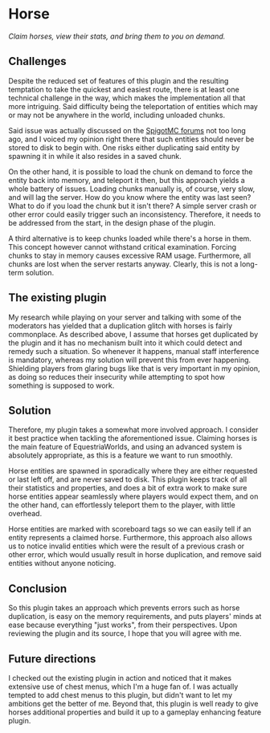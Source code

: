# Horse
*Claim horses, view their stats, and bring them to you on demand.*

## Challenges
Despite the reduced set of features of this plugin and the resulting temptation to take the quickest and easiest route, there is at least one technical challenge in the way, which makes the implementation all that more intriguing. Said difficulty being the teleportation of entities which may or may not be anywhere in the world, including unloaded chunks.

Said issue was actually discussed on the [SpigotMC forums](https://www.spigotmc.org/threads/getting-entity-problem.332246/) not too long ago, and I voiced my opinion right there that such entities should never be stored to disk to begin with. One risks either duplicating said entity by spawning it in while it also resides in a saved chunk.

On the other hand, it is possible to load the chunk on demand to force the entity back into memory, and teleport it then, but this approach yields a whole battery of issues. Loading chunks manually is, of course, very slow, and will lag the server. How do you know where the entity was last seen? What to do if you load the chunk but it isn't there? A simple server crash or other error could easily trigger such an inconsistency. Therefore, it needs to be addressed from the start, in the design phase of the plugin.

A third alternative is to keep chunks loaded while there's a horse in them. This concept however cannot withstand critical examination. Forcing chunks to stay in memory causes excessive RAM usage. Furthermore, all chunks are lost when the server restarts anyway. Clearly, this is not a long-term solution.

## The existing plugin
My research while playing on your server and talking with some of the moderators has yielded that a duplication glitch with horses is fairly commonplace. As described above, I assume that horses get duplicated by the plugin and it has no mechanism built into it which could detect and remedy such a situation. So whenever it happens, manual staff interference is mandatory, whereas my solution will prevent this from ever happening. Shielding players from glaring bugs like that is very important in my opinion, as doing so reduces their insecurity while attempting to spot how something is supposed to work.

## Solution
Therefore, my plugin takes a somewhat more involved approach. I consider it best practice when tackling the aforementioned issue. Claiming horses is the main feature of EquestriaWorlds, and using an advanced system is absolutely appropriate, as this is a feature we want to run smoothly.

Horse entities are spawned in sporadically where they are either requested or last left off, and are never saved to disk. This plugin keeps track of all their statistics and properties, and does a bit of extra work to make sure horse entities appear seamlessly where players would expect them, and on the other hand, can effortlessly teleport them to the player, with little overhead.

Horse entities are marked with scoreboard tags so we can easily tell if an entity represents a claimed horse. Furthermore, this approach also allows us to notice invalid entities which were the result of a previous crash or other error, which would usually result in horse duplication, and remove said entities without anyone noticing.

## Conclusion
So this plugin takes an approach which prevents errors such as horse duplication, is easy on the memory requirements, and puts players' minds at ease because everything "just works", from their perspectives. Upon reviewing the plugin and its source, I hope that you will agree with me.

## Future directions
I checked out the existing plugin in action and noticed that it makes extensive use of chest menus, which I'm a huge fan of. I was actually tempted to add chest menus to this plugin, but didn't want to let my ambitions get the better of me. Beyond that, this plugin is well ready to give horses additional properties and build it up to a gameplay enhancing feature plugin.